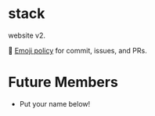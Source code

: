 # stack
website v2.

📐 [Emoji policy](http://greena13.github.io/blog/2016/08/19/emojis-are-the-solution-to-useless-commit-messages/) for commit, issues, and PRs. 


# Future Members

* Put your name below!
